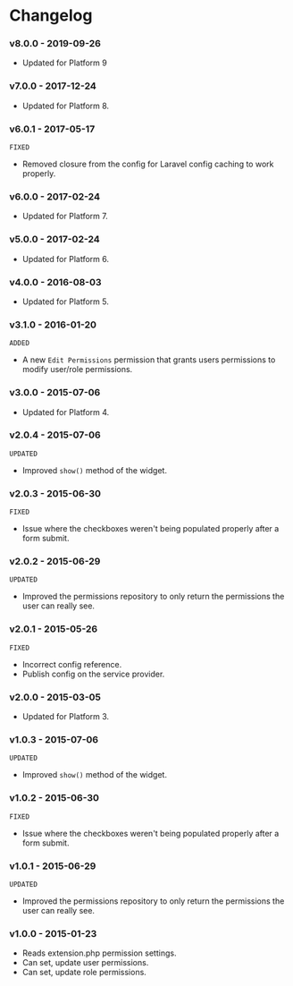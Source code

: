 # Changelog

### v8.0.0 - 2019-09-26

- Updated for Platform 9

### v7.0.0 - 2017-12-24

- Updated for Platform 8.

### v6.0.1 - 2017-05-17

`FIXED`

- Removed closure from the config for Laravel config caching to work properly.

### v6.0.0 - 2017-02-24

- Updated for Platform 7.

### v5.0.0 - 2017-02-24

- Updated for Platform 6.

### v4.0.0 - 2016-08-03

- Updated for Platform 5.

### v3.1.0 - 2016-01-20

`ADDED`

- A new `Edit Permissions` permission that grants users permissions to modify user/role permissions.

### v3.0.0 - 2015-07-06

- Updated for Platform 4.

### v2.0.4 - 2015-07-06

`UPDATED`

- Improved `show()` method of the widget.

### v2.0.3 - 2015-06-30

`FIXED`

- Issue where the checkboxes weren't being populated properly after a form submit.

### v2.0.2 - 2015-06-29

`UPDATED`

- Improved the permissions repository to only return the permissions the user can really see.

### v2.0.1 - 2015-05-26

`FIXED`

- Incorrect config reference.
- Publish config on the service provider.

### v2.0.0 - 2015-03-05

- Updated for Platform 3.

### v1.0.3 - 2015-07-06

`UPDATED`

- Improved `show()` method of the widget.

### v1.0.2 - 2015-06-30

`FIXED`

- Issue where the checkboxes weren't being populated properly after a form submit.

### v1.0.1 - 2015-06-29

`UPDATED`

- Improved the permissions repository to only return the permissions the user can really see.

### v1.0.0 - 2015-01-23

- Reads extension.php permission settings.
- Can set, update user permissions.
- Can set, update role permissions.
